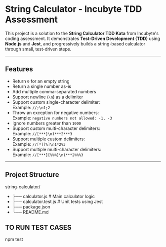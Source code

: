 # String Calculator - Incubyte TDD Assessment

This project is a solution to the **String Calculator TDD Kata** from Incubyte's coding assessment. It demonstrates **Test-Driven Development (TDD)** using **Node.js** and **Jest**, and progressively builds a string-based calculator through small, test-driven steps.

---

## Features

- Return `0` for an empty string
- Return a single number as-is
- Add multiple comma-separated numbers
- Support newline (`\n`) as a delimiter
- Support custom single-character delimiter:  
  Example: `//;\n1;2`
- Throw an exception for negative numbers:  
  Example: `negative numbers not allowed: -1, -3`
- Ignore numbers greater than `1000`
- Support custom multi-character delimiters:  
  Example: `//[***]\n1***2***3`
- Support multiple custom delimiters:  
  Example: `//[*][%]\n1*2%3`
- Support multiple multi-character delimiters:  
  Example: `//[***][%%%]\n1***2%%%3`

---

## Project Structure

string-calculator/
- ├── calculator.js # Main calculator logic
- ├── calculator.test.js # Unit tests using Jest
- ├── package.json
- └── README.md

## TO RUN TEST CASES
npm test